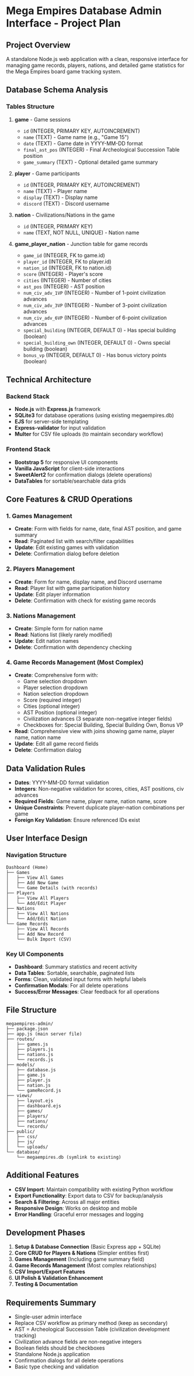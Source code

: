 # Mega Empires Database Admin Interface - Project Plan

## Project Overview
A standalone Node.js web application with a clean, responsive interface for managing game records, players, nations, and detailed game statistics for the Mega Empires board game tracking system.

## Database Schema Analysis

### Tables Structure
1. **game** - Game sessions
   - `id` (INTEGER, PRIMARY KEY, AUTOINCREMENT)
   - `name` (TEXT) - Game name (e.g., "Game 15")
   - `date` (TEXT) - Game date in YYYY-MM-DD format
   - `final_ast_pos` (INTEGER) - Final Archeological Succession Table position
   - `game_summary` (TEXT) - Optional detailed game summary

2. **player** - Game participants
   - `id` (INTEGER, PRIMARY KEY, AUTOINCREMENT)
   - `name` (TEXT) - Player name
   - `display` (TEXT) - Display name
   - `discord` (TEXT) - Discord username

3. **nation** - Civilizations/Nations in the game
   - `id` (INTEGER, PRIMARY KEY)
   - `name` (TEXT, NOT NULL, UNIQUE) - Nation name

4. **game_player_nation** - Junction table for game records
   - `game_id` (INTEGER, FK to game.id)
   - `player_id` (INTEGER, FK to player.id)
   - `nation_id` (INTEGER, FK to nation.id)
   - `score` (INTEGER) - Player's score
   - `cities` (INTEGER) - Number of cities
   - `ast_pos` (INTEGER) - AST position
   - `num_civ_adv_1VP` (INTEGER) - Number of 1-point civilization advances
   - `num_civ_adv_3VP` (INTEGER) - Number of 3-point civilization advances
   - `num_civ_adv_6VP` (INTEGER) - Number of 6-point civilization advances
   - `special_building` (INTEGER, DEFAULT 0) - Has special building (boolean)
   - `special_building_own` (INTEGER, DEFAULT 0) - Owns special building (boolean)
   - `bonus_vp` (INTEGER, DEFAULT 0) - Has bonus victory points (boolean)

## Technical Architecture

### Backend Stack
- **Node.js** with **Express.js** framework
- **SQLite3** for database operations (using existing megaempires.db)
- **EJS** for server-side templating
- **Express-validator** for input validation
- **Multer** for CSV file uploads (to maintain secondary workflow)

### Frontend Stack
- **Bootstrap 5** for responsive UI components
- **Vanilla JavaScript** for client-side interactions
- **SweetAlert2** for confirmation dialogs (delete operations)
- **DataTables** for sortable/searchable data grids

## Core Features & CRUD Operations

### 1. Games Management
- **Create**: Form with fields for name, date, final AST position, and game summary
- **Read**: Paginated list with search/filter capabilities
- **Update**: Edit existing games with validation
- **Delete**: Confirmation dialog before deletion

### 2. Players Management
- **Create**: Form for name, display name, and Discord username
- **Read**: Player list with game participation history
- **Update**: Edit player information
- **Delete**: Confirmation with check for existing game records

### 3. Nations Management
- **Create**: Simple form for nation name
- **Read**: Nations list (likely rarely modified)
- **Update**: Edit nation names
- **Delete**: Confirmation with dependency checking

### 4. Game Records Management (Most Complex)
- **Create**: Comprehensive form with:
  - Game selection dropdown
  - Player selection dropdown
  - Nation selection dropdown
  - Score (required integer)
  - Cities (optional integer)
  - AST Position (optional integer)
  - Civilization advances (3 separate non-negative integer fields)
  - Checkboxes for: Special Building, Special Building Own, Bonus VP
- **Read**: Comprehensive view with joins showing game name, player name, nation name
- **Update**: Edit all game record fields
- **Delete**: Confirmation dialog

## Data Validation Rules
- **Dates**: YYYY-MM-DD format validation
- **Integers**: Non-negative validation for scores, cities, AST positions, civ advances
- **Required Fields**: Game name, player name, nation name, score
- **Unique Constraints**: Prevent duplicate player-nation combinations per game
- **Foreign Key Validation**: Ensure referenced IDs exist

## User Interface Design

### Navigation Structure
```
Dashboard (Home)
├── Games
│   ├── View All Games
│   ├── Add New Game
│   └── Game Details (with records)
├── Players
│   ├── View All Players
│   └── Add/Edit Player
├── Nations
│   ├── View All Nations
│   └── Add/Edit Nation
└── Game Records
    ├── View All Records
    ├── Add New Record
    └── Bulk Import (CSV)
```

### Key UI Components
- **Dashboard**: Summary statistics and recent activity
- **Data Tables**: Sortable, searchable, paginated lists
- **Forms**: Clean, validated input forms with helpful labels
- **Confirmation Modals**: For all delete operations
- **Success/Error Messages**: Clear feedback for all operations

## File Structure
```
megaempires-admin/
├── package.json
├── app.js (main server file)
├── routes/
│   ├── games.js
│   ├── players.js
│   ├── nations.js
│   └── records.js
├── models/
│   ├── database.js
│   ├── game.js
│   ├── player.js
│   ├── nation.js
│   └── gameRecord.js
├── views/
│   ├── layout.ejs
│   ├── dashboard.ejs
│   ├── games/
│   ├── players/
│   ├── nations/
│   └── records/
├── public/
│   ├── css/
│   ├── js/
│   └── uploads/
└── database/
    └── megaempires.db (symlink to existing)
```

## Additional Features
- **CSV Import**: Maintain compatibility with existing Python workflow
- **Export Functionality**: Export data to CSV for backup/analysis
- **Search & Filtering**: Across all major entities
- **Responsive Design**: Works on desktop and mobile
- **Error Handling**: Graceful error messages and logging

## Development Phases
1. **Setup & Database Connection** (Basic Express app + SQLite)
2. **Core CRUD for Players & Nations** (Simpler entities first)
3. **Games Management** (Including game summary field)
4. **Game Records Management** (Most complex relationships)
5. **CSV Import/Export Features**
6. **UI Polish & Validation Enhancement**
7. **Testing & Documentation**

## Requirements Summary
- Single-user admin interface
- Replace CSV workflow as primary method (keep as secondary)
- AST = Archeological Succession Table (civilization development tracking)
- Civilization advance fields are non-negative integers
- Boolean fields should be checkboxes
- Standalone Node.js application
- Confirmation dialogs for all delete operations
- Basic type checking and validation
